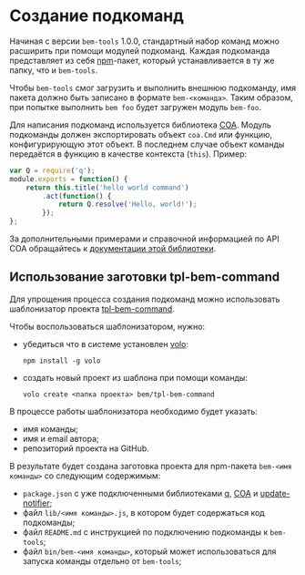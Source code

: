 # Создание подкоманд

Начиная с версии `bem-tools` 1.0.0, стандартный набор команд можно расширить при помощи модулей
подкоманд. Каждая подкоманда представляет из себя [npm](https://www.npmjs.org/)-пакет, который устанавливается в ту же папку,
что и `bem-tools`.

Чтобы `bem-tools` смог загрузить и выполнить внешнюю подкоманду, имя пакета должно быть записано в
формате `bem-<команда>`. Таким образом, при попытке выполнить `bem foo` будет загружен модуль
`bem-foo`.

Для написания подкоманд используется библиотека [COA](https://github.com/veged/coa).
Модуль подкоманды должен экспортировать объект `coa.Cmd` или функцию, конфигурирующую этот объект. В последнем
случае объект команды передаётся в функцию в качестве контекста (`this`). Пример:

```javascript
var Q = require('q');
module.exports = function() {
    return this.title('hello world command')
        .act(function() {
            return Q.resolve('Hello, world!');
        });
};
```

За дополнительными примерами и справочной информацией по API COA обращайтесь
к [документации этой библиотеки](https://github.com/veged/coa/tree/support/0.9.x/README.md).

## Использование заготовки tpl-bem-command

Для упрощения процесса создания подкоманд можно использовать шаблонизатор проекта [tpl-bem-command](https://github.com/bem/tpl-bem-command).

Чтобы воспользоваться шаблонизатором, нужно:
* убедиться что в системе установлен [volo](http://volojs.org/):

    ```
    npm install -g volo
    ```

* создать новый проект из шаблона при помощи команды:

    ```
    volo create <папка проекта> bem/tpl-bem-command
    ```

В процессе работы шаблонизатора необходимо будет указать:

* имя команды;
* имя и email автора;
* репозиторий проекта на GitHub.

В результате будет создана заготовка проекта для npm-пакета `bem-<имя команды>` со следующим содержимым:

* `package.json` c уже подключенными библиотеками [q](https://github.com/kriskowal/q),
    [COA](https://github.com/veged/coa) и [update-notifier](https://github.com/yeoman/update-notifier/);
* файл `lib/<имя команды>.js`, в котором будет содержаться код подкоманды;
* файл `README.md` с инструкцией по подключению подкоманды к `bem-tools`;
* файл `bin/bem-<имя команды>`, который может использоваться для запуска команды отдельно от `bem-tools`;
